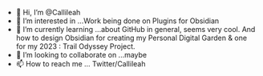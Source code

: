 - 👋 Hi, I’m @Callileah
- 👀 I’m interested in ...Work being done on Plugins for Obsidian
- 🌱 I’m currently learning ...about GitHub in general, seems very cool. And how to design Obsidian for creating my Personal Digital 
           Garden & one for my 2023 : Trail Odyssey Project.
- 💞️ I’m looking to collaborate on ...maybe
- 📫 How to reach me ... Twitter/Callileah

<!---
Callileah/Callileah is a ✨ special ✨ repository because its `README.md` (this file) appears on your GitHub profile.
You can click the Preview link to take a look at your changes.
--->
